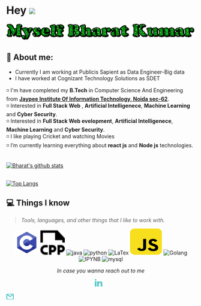 


# Hey <img src="https://github.com/TheDudeThatCode/TheDudeThatCode/blob/master/Assets/Hi.gif" width="29px"> 
![](https://github.com/bharatk5003/bharatk5003/blob/master/icons/gif.gif)


## :raising_hand: About me:
<div class="container"  background-color='aqua' >
     <ul class="about">
       <li color='red'>Currently I am working at Publicis Sapient as Data Engineer-Big data </li>
       <li>I have worked at Cognizant Technology Solutions as SDET</li>
     </ul>

  </div>




◽ I'm have completed my <b>B.Tech</b> in Computer Science And Engineering from <a href="https://www.jiit.ac.in/"> <b>Jaypee Institute Of Information Technology, Noida sec-62</b></a>.<br>
◽ Interested in <b>Full Stack Web </b>, <b>Artificial Intelligenece</b>, <b>Machine Learning</b> and <b>Cyber Security</b>.<br>
◽ Interested in <b>Full Stack Web evelopment</b>, <b>Artificial Intelligenece</b>, <b>Machine Learning</b> and <b>Cyber Security</b>.<br>
◽ I like playing Cricket and watching Movies<br>
◽ I’m currently learning everything about **react js** and **Node js** technologies.<br>

<!--  <div class="mid">
          <ul class="navbar">
            <li><a href="#"class="active">Home</a> </li>
            <li><a href="#">About U</a></li>
            <li><a href="#">Fitness calculator</a> </li>
            <li> <a href="#">Contact Us</a></li>
          </ul>
    </div> -->



<br>
<a href="https://github.com/bharatk5003">
   <img src="https://github-readme-stats.vercel.app/api?username=bharatk5003&hide=issues&show_icons=true&theme=gotham&locale=en&layout=compact" alt="Bharat's github stats" width=450px/>
</a><br><br>

<div id="tech"></div>

[![Top Langs](https://github-readme-stats.vercel.app/api/top-langs/?username=bharatk5003&layout=compact&text_color=daf7dc&bg_color=151515)](https://github.com/bharatk5003/github-readme-stats)


## 💻 Things I know
> <i>Tools, languages, and other things that I like to work with.</i>
<p align="center">
	  <img src="https://github.com/bharatk5003/bharatk5003/blob/main/icons/c-programming.svg" alt="C" width="65" height="65"/> 
	<img src="https://github.com/bharatk5003/bharatk5003/blob/main/icons/cpp.svg" alt="CPP" width="65" height="65"/> 
      <img src="https://www.vectorlogo.zone/logos/java/java-icon.svg" alt="java" width="65" height="65"/> 
      <img src="https://www.vectorlogo.zone/logos/python/python-icon.svg" alt="python" width="55" height="55"/>
	<img src="https://upload.wikimedia.org/wikipedia/commons/9/92/LaTeX_logo.svg" alt="LaTex" width="65" height="65"/> 
      <img src="https://github.com/bharatk5003/bharatk5003/blob/main/icons/js.svg" alt="JavaScript" width="85" height="70"/> 
      <img src="https://www.vectorlogo.zone/logos/golang/golang-ar21.svg" alt="Golang" width="55" height="75"/>
      <img src="https://www.vectorlogo.zone/logos/jupyter/jupyter-icon.svg" alt="IPYNB" width="55" height="55"/>
      <img src="https://www.vectorlogo.zone/logos/mysql/mysql-ar21.svg" alt="mysql" width="110" height="75"/> 
</p>

<p align="center"=><i>In case you wanna reach out to me</i></p>
 <p align="center">
  <a href="https://www.linkedin.com/in/imshubhamkumar/"><img alt="LinkedIn" title="LinkedIn" src="https://github.com/bharatk5003/bharatk5003/blob/main/icons/linkedin.svg" width=20px" /></a>&nbsp;&nbsp;&nbsp;
 
   <a href="bharatk503@gmail.com"><img alt="mail" title="mail" src="https://github.com/bharatk5003/bharatk5003/blob/main/icons/gmail.svg" width=20px/></a>
</p>
<br>

